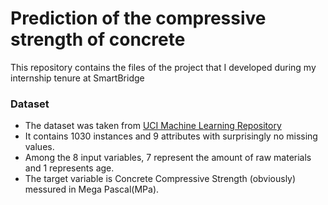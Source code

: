 # Prediction of the compressive strength of concrete
This repository contains the files of the project that I developed during my internship tenure at SmartBridge

### Dataset 
- The dataset was taken from  <a href="http://archive.ics.uci.edu/ml/datasets/Concrete+Compressive+Strength">UCI Machine Learning Repository</a> 
- It contains 1030 instances and 9 attributes with surprisingly no missing values. 
- Among the 8 input variables, 7 represent the amount of raw materials and 1 represents age. 
- The target variable is Concrete Compressive Strength (obviously) messured in Mega Pascal(MPa).



